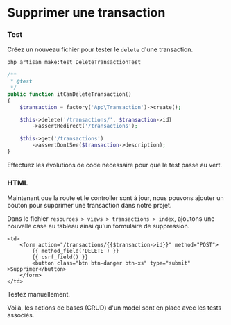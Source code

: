 # Supprimer une transaction

### Test

Créez un nouveau fichier pour tester le `delete` d'une transaction.

```bash
php artisan make:test DeleteTransactionTest
```

```php
/**
 * @test
 */
public function itCanDeleteTransaction()
{
    $transaction = factory('App\Transaction')->create();

    $this->delete('/transactions/'. $transaction->id)
        ->assertRedirect('/transactions');

    $this->get('/transactions')
        ->assertDontSee($transaction->description);
}
```

Effectuez les évolutions de code nécessaire pour que le test passe au vert.


### HTML

Maintenant que la route et le controller sont à jour, 
nous pouvons ajouter un bouton pour supprimer une transaction dans notre projet.

Dans le fichier `resources > views > transactions > index`, ajoutons une nouvelle case au tableau ainsi qu'un formulaire de suppression.

```blade
<td>
    <form action="/transactions/{{$transaction->id}}" method="POST">
        {{ method_field('DELETE') }}
        {{ csrf_field() }}
        <button class="btn btn-danger btn-xs" type="submit" >Supprimer</button>
    </form>
</td>
```

Testez manuellement.

Voilà, les actions de bases (CRUD) d'un model sont en place avec les tests associés.